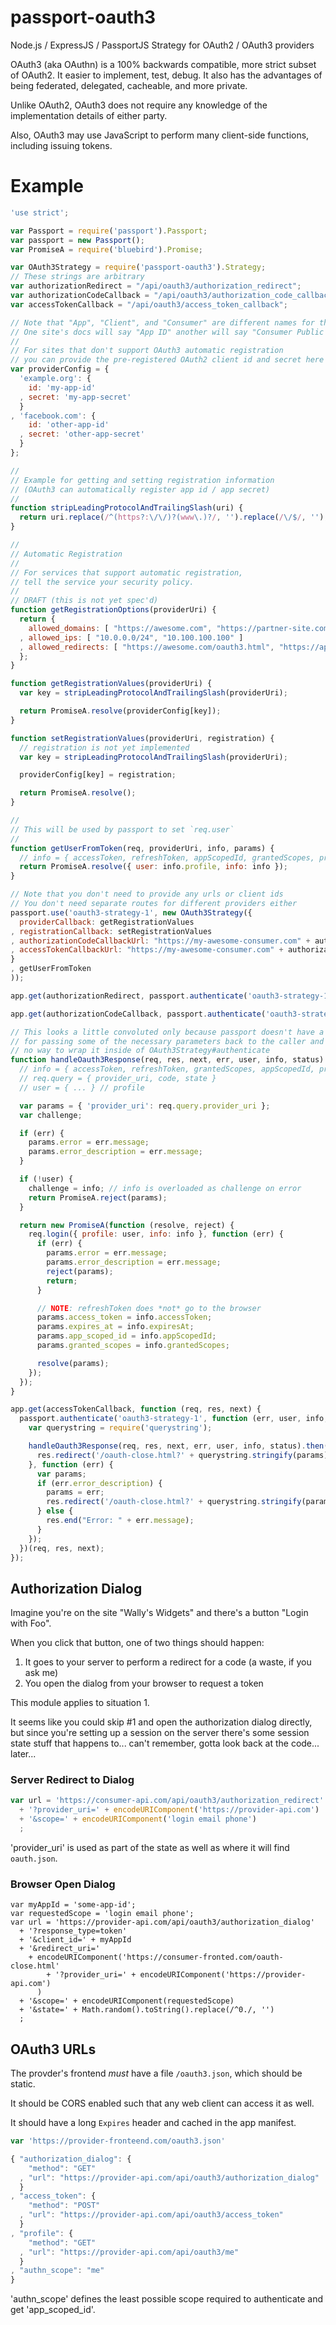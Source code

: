 passport-oauth3
===============

Node.js / ExpressJS / PassportJS Strategy for OAuth2 / OAuth3 providers


OAuth3 (aka OAuthn) is a 100% backwards compatible, more strict subset of OAuth2.
It easier to implement, test, debug.
It also has the advantages of being federated, delegated, cacheable, and more private.

Unlike OAuth2, OAuth3 does not require any knowledge of the implementation details
of either party.

Also, OAuth3 may use JavaScript to perform many client-side functions,
including issuing tokens.

Example
=======

```javascript
'use strict';

var Passport = require('passport').Passport;
var passport = new Passport();
var PromiseA = require('bluebird').Promise;

var OAuth3Strategy = require('passport-oauth3').Strategy;
// These strings are arbitrary
var authorizationRedirect = "/api/oauth3/authorization_redirect";
var authorizationCodeCallback = "/api/oauth3/authorization_code_callback";
var accessTokenCallback = "/api/oauth3/access_token_callback";

// Note that "App", "Client", and "Consumer" are different names for the same thing
// One site's docs will say "App ID" another will say "Consumer Public Key", etc - but they're the same.
//
// For sites that don't support OAuth3 automatic registration
// you can provide the pre-registered OAuth2 client id and secret here
var providerConfig = {
  'example.org': {
    id: 'my-app-id'
  , secret: 'my-app-secret'
  }
, 'facebook.com': {
    id: 'other-app-id'
  , secret: 'other-app-secret'
  }
};

//
// Example for getting and setting registration information
// (OAuth3 can automatically register app id / app secret)
//
function stripLeadingProtocolAndTrailingSlash(uri) {
  return uri.replace(/^(https?:\/\/)?(www\.)?/, '').replace(/\/$/, '');
}

//
// Automatic Registration
//
// For services that support automatic registration, 
// tell the service your security policy.
//
// DRAFT (this is not yet spec'd)
function getRegistrationOptions(providerUri) {
  return {
    allowed_domains: [ "https://awesome.com", "https://partner-site.com" ]
  , allowed_ips: [ "10.0.0.0/24", "10.100.100.100" ]
  , allowed_redirects: [ "https://awesome.com/oauth3.html", "https://api.awesome.com/oauth3/" ]
  };
}

function getRegistrationValues(providerUri) {
  var key = stripLeadingProtocolAndTrailingSlash(providerUri);

  return PromiseA.resolve(providerConfig[key]);
}

function setRegistrationValues(providerUri, registration) {
  // registration is not yet implemented
  var key = stripLeadingProtocolAndTrailingSlash(providerUri);

  providerConfig[key] = registration;

  return PromiseA.resolve();
}

//
// This will be used by passport to set `req.user`
//
function getUserFromToken(req, providerUri, info, params) {
  // info = { accessToken, refreshToken, appScopedId, grantedScopes, profile }
  return PromiseA.resolve({ user: info.profile, info: info });
}

// Note that you don't need to provide any urls or client ids
// You don't need separate routes for different providers either
passport.use('oauth3-strategy-1', new OAuth3Strategy({
  providerCallback: getRegistrationValues 
, registrationCallback: setRegistrationValues
, authorizationCodeCallbackUrl: "https://my-awesome-consumer.com" + authorizationCodeCallback 
, accessTokenCallbackUrl: "https://my-awesome-consumer.com" + authorizationCodeCallback 
}
, getUserFromToken
));

app.get(authorizationRedirect, passport.authenticate('oauth3-strategy-1'));

app.get(authorizationCodeCallback, passport.authenticate('oauth3-strategy-1'));

// This looks a little convoluted only because passport doesn't have a method
// for passing some of the necessary parameters back to the caller and there's
// no way to wrap it inside of OAuth3Strategy#authenticate
function handleOauth3Response(req, res, next, err, user, info, status) {
  // info = { accessToken, refreshToken, grantedScopes, appScopedId, profile }
  // req.query = { provider_uri, code, state }
  // user = { ... } // profile

  var params = { 'provider_uri': req.query.provider_uri };
  var challenge;

  if (err) {
    params.error = err.message;
    params.error_description = err.message;
  }

  if (!user) {
    challenge = info; // info is overloaded as challenge on error
    return PromiseA.reject(params);
  }

  return new PromiseA(function (resolve, reject) {
    req.login({ profile: user, info: info }, function (err) {
      if (err) {
        params.error = err.message;
        params.error_description = err.message;
        reject(params);
        return;
      }

      // NOTE: refreshToken does *not* go to the browser
      params.access_token = info.accessToken;
      params.expires_at = info.expiresAt;
      params.app_scoped_id = info.appScopedId;
      params.granted_scopes = info.grantedScopes;

      resolve(params);
    });
  });
}

app.get(accessTokenCallback, function (req, res, next) {
  passport.authenticate('oauth3-strategy-1', function (err, user, info, status) {
    var querystring = require('querystring');

    handleOauth3Response(req, res, next, err, user, info, status).then(function (params) {
      res.redirect('/oauth-close.html?' + querystring.stringify(params));
    }, function (err) {
      var params;
      if (err.error_description) {
        params = err;
        res.redirect('/oauth-close.html?' + querystring.stringify(params));
      } else {
        res.end("Error: " + err.message);
      }
    });
  })(req, res, next);
});
```

Authorization Dialog
-------------------

Imagine you're on the site "Wally's Widgets" and there's a button "Login with Foo".

When you click that button, one of two things should happen:

1. It goes to your server to perform a redirect for a code (a waste, if you ask me)
2. You open the dialog from your browser to request a token

This module applies to situation 1.

It seems like you could skip #1 and open the authorization dialog directly,
but since you're setting up a session on the server there's some session state
stuff that happens to... can't remember, gotta look back at the code... later...

### Server Redirect to Dialog

```javascript
var url = 'https://consumer-api.com/api/oauth3/authorization_redirect'
  + '?provider_uri=' + encodeURIComponent('https://provider-api.com')
  + '&scope=' + encodeURIComponent('login email phone')
  ;
```

'provider_uri' is used as part of the state as well as where it will find `oauth.json`.

### Browser Open Dialog

```
var myAppId = 'some-app-id';
var requestedScope = 'login email phone';
var url = 'https://provider-api.com/api/oauth3/authorization_dialog'
  + '?response_type=token'
  + '&client_id=' + myAppId
  + '&redirect_uri='
    + encodeURIComponent('https://consumer-fronted.com/oauth-close.html'
        + '?provider_uri=' + encodeURIComponent('https://provider-api.com')
      )
  + '&scope=' + encodeURIComponent(requestedScope)
  + '&state=' + Math.random().toString().replace(/^0./, '')
  ;
```

OAuth3 URLs
-----------

The provder's frontend *must* have a file `/oauth3.json`, which should be static.

It should be CORS enabled such that any web client can access it as well.

It should have a long `Expires` header and cached in the app manifest.

```javascript
var 'https://provider-fronteend.com/oauth3.json'
```

```javascript
{ "authorization_dialog": {
    "method": "GET"
  , "url": "https://provider-api.com/api/oauth3/authorization_dialog"
  }
, "access_token": {
    "method": "POST"
  , "url": "https://provider-api.com/api/oauth3/access_token"
  }
, "profile": {
    "method": "GET"
  , "url": "https://provider-api.com/api/oauth3/me"
  }
, "authn_scope": "me"
}
```

'authn_scope' defines the least possible scope required to authenticate
and get 'app_scoped_id'. 

